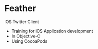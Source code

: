 # Feather

iOS Twitter Client

* Training for iOS Application development
* In Objective-C
* Using CocoaPods

